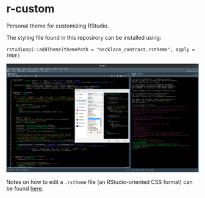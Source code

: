 # r-custom

Personal theme for customizing RStudio.  

The styling file found in this reposirory can be installed using:
```{r}
rstudioapi::addTheme(themePath = "necklace_contrast.rstheme", apply = TRUE)
```
![illustrative-screenshot.png](illustrative-screenshot.png)

Notes on how to edit a `.rstheme` file (an RStudio-oriented CSS format) can be found [here](https://rstudio.github.io/rstudio-extensions/rstudio-theme-creation.html).
